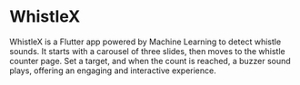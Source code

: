 # WhistleX
WhistleX is a Flutter app powered by Machine Learning to detect whistle sounds. It starts with a carousel of three slides, then moves to the whistle counter page. Set a target, and when the count is reached, a buzzer sound plays, offering an engaging and interactive experience.
